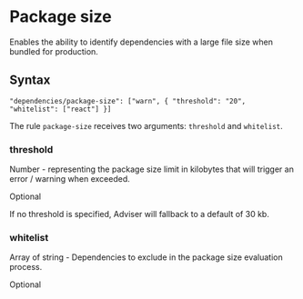 # Package size

Enables the ability to identify dependencies with a large file size when bundled for production.

## Syntax

```
"dependencies/package-size": ["warn", { "threshold": "20", "whitelist": ["react"] }]
```

The rule `package-size` receives two arguments: `threshold` and `whitelist`.

### threshold

Number - representing the package size limit in kilobytes that will trigger an error / warning when exceeded.

Optional

If no threshold is specified, Adviser will fallback to a default of 30 kb.

### whitelist

Array of string - Dependencies to exclude in the package size evaluation process.

Optional